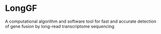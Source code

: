 # LongGF
A computational algorithm and software tool for fast and accurate detection of gene fusion by long-read transcriptome sequencing
